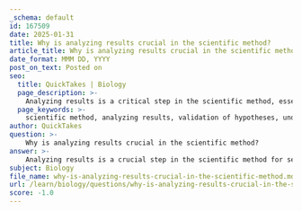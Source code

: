 ```yaml
---
_schema: default
id: 167509
date: 2025-01-31
title: Why is analyzing results crucial in the scientific method?
article_title: Why is analyzing results crucial in the scientific method?
date_format: MMM DD, YYYY
post_on_text: Posted on
seo:
  title: QuickTakes | Biology
  page_description: >-
    Analyzing results is a critical step in the scientific method, essential for validating hypotheses, uncovering patterns, ensuring reproducibility, identifying errors, effectively communicating findings, and supporting the iterative nature of scientific inquiry.
  page_keywords: >-
    scientific method, analyzing results, validation of hypotheses, understanding patterns, reproducibility, identifying errors, communication of findings, iterative process
author: QuickTakes
question: >-
    Why is analyzing results crucial in the scientific method?
answer: >-
    Analyzing results is a crucial step in the scientific method for several reasons:\n\n1. **Validation of Hypotheses**: The primary purpose of analyzing results is to determine whether the data supports or refutes the initial hypothesis. By applying statistical methods to the collected data, scientists can assess variability among groups and draw conclusions about the relationship between independent and dependent variables. This process helps to confirm or reject the hypothesis based on empirical evidence.\n\n2. **Understanding Patterns and Trends**: Data analysis allows researchers to identify patterns, trends, and correlations within the data. This understanding can lead to new insights and further questions, driving the scientific inquiry forward. For example, if a scientist observes a consistent trend in plant growth in response to varying sunlight exposure, this could lead to additional experiments exploring the mechanisms behind this effect.\n\n3. **Reproducibility and Reliability**: Analyzing results contributes to the reproducibility of experiments. By carefully examining and documenting the outcomes, other scientists can replicate the study to verify findings. This is essential for building a reliable body of scientific knowledge. Repetition of experiments and peer review further strengthen the reliability of the results.\n\n4. **Identifying Errors and Limitations**: Through analysis, scientists can identify potential errors or limitations in their experimental design or data collection methods. This critical evaluation helps to refine future experiments and improve the overall quality of scientific research. For instance, if inconsistencies in data are found, researchers can investigate the causes, such as inaccuracies in measurement techniques.\n\n5. **Communication of Findings**: Analyzing results is also vital for effectively communicating scientific findings to the broader community. Results are often published in peer-reviewed journals, where the analysis is scrutinized by other experts. This process not only facilitates the dissemination of knowledge but also ensures that scientific claims are based on robust evidence.\n\n6. **Iterative Process**: The analysis of results does not mark the end of the scientific inquiry. If a hypothesis is rejected, scientists can formulate new or revised hypotheses based on the findings. If supported, the observations can lead to further testing and exploration, contributing to the iterative nature of scientific research.\n\nIn summary, analyzing results is essential in the scientific method as it validates hypotheses, uncovers patterns, ensures reproducibility, identifies errors, facilitates communication, and supports the iterative process of scientific inquiry. This systematic approach is fundamental to advancing our understanding of the natural world.
subject: Biology
file_name: why-is-analyzing-results-crucial-in-the-scientific-method.md
url: /learn/biology/questions/why-is-analyzing-results-crucial-in-the-scientific-method
score: -1.0
---
```


&nbsp;